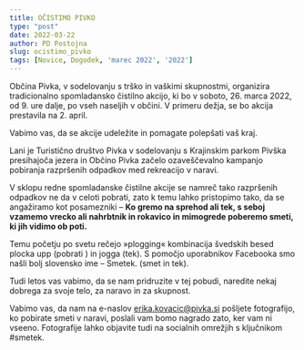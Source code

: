 ```yaml
---
title: OČISTIMO PIVKO
type: "post"
date: 2022-03-22
author: PD Postojna
slug: ocistimo_pivko
tags: [Novice, Dogodek, 'marec 2022', '2022']
---
```


Občina Pivka, v sodelovanju s trško in vaškimi skupnostmi, organizira tradicionalno spomladansko čistilno akcijo, ki bo v soboto, 26. marca 2022, od 9. ure dalje, po vseh naseljih v občini. V primeru dežja, se bo akcija prestavila na 2. april.

Vabimo vas, da se akcije udeležite in pomagate polepšati vaš kraj. 

Lani je Turistično društvo Pivka v sodelovanju s Krajinskim parkom Pivška presihajoča jezera in Občino Pivka začelo ozaveščevalno kampanjo pobiranja razpršenih odpadkov med rekreacijo v naravi.

V sklopu redne spomladanske čistilne akcije se namreč tako razpršenih odpadkov ne da v celoti pobrati, zato k temu lahko pristopimo tako, da se angažiramo kot posamezniki – **Ko gremo na sprehod ali tek, s seboj vzamemo vrecko ali nahrbtnik in rokavico in mimogrede poberemo smeti, ki jih vidimo ob poti.**

Temu početju po svetu rečejo »plogging« kombinacija švedskih besed plocka upp (pobrati ) in jogga (tek). S pomočjo uporabnikov Facebooka smo našli bolj slovensko ime – Smetek. (smet in tek).

Tudi letos vas vabimo, da se nam pridruzite v tej pobudi, naredite nekaj dobrega za svoje telo, za naravo in za skupnost.

Vabimo vas, da nam na e-naslov erika.kovacic@pivka.si pošljete fotografijo, ko pobirate smeti v naravi, poslali vam bomo nagrado zato, ker vam ni vseeno. Fotografije lahko objavite tudi na socialnih omrežjih s ključnikom #smetek.
